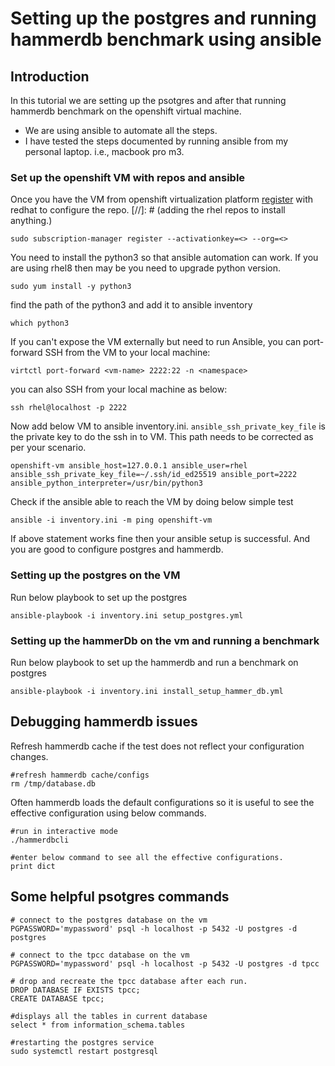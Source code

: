 # Setting up the postgres and running hammerdb benchmark using ansible

## Introduction
In this tutorial we are setting up the psotgres and after that running hammerdb benchmark on the openshift virtual machine. 
* We are using ansible to automate all the steps.
* I have tested the steps documented by running ansible from my personal laptop. i.e., macbook pro m3.

### Set up the openshift VM with repos and ansible
Once you have the VM from openshift virtualization platform [register](https://console.redhat.com/insights/connector/activation-keys) with redhat to configure the repo.
[//]: # (adding the rhel repos to install anything.)
```shell
sudo subscription-manager register --activationkey=<> --org=<>
```

You need to install the python3 so that ansible automation can work. If you are using rhel8 then may be you need to upgrade python version.
```shell
sudo yum install -y python3
```
find the path of the python3 and add it to ansible inventory
```shell
which python3
```

If you can't expose the VM externally but need to run Ansible, you can port-forward SSH from the VM to your local machine:

```shell
virtctl port-forward <vm-name> 2222:22 -n <namespace>
```

you can also SSH from your local machine as below:
```shell
ssh rhel@localhost -p 2222
```

Now add below VM to ansible inventory.ini. `ansible_ssh_private_key_file` is the private key to do the ssh in to VM. This path needs to be corrected as per your scenario.
```shell
openshift-vm ansible_host=127.0.0.1 ansible_user=rhel ansible_ssh_private_key_file=~/.ssh/id_ed25519 ansible_port=2222 ansible_python_interpreter=/usr/bin/python3
```

Check if the ansible able to reach the VM by doing below simple test
```shell
ansible -i inventory.ini -m ping openshift-vm
```

If above statement works fine then your ansible setup is successful. And you are good to configure postgres and hammerdb.

### Setting up the postgres on the VM

Run below playbook to set up the postgres
```shell
ansible-playbook -i inventory.ini setup_postgres.yml
```

### Setting up the hammerDb on the vm and running a benchmark

Run below playbook to set up the hammerdb and run a benchmark on postgres

```shell
ansible-playbook -i inventory.ini install_setup_hammer_db.yml
```

## Debugging hammerdb issues
Refresh hammerdb cache if the test does not reflect your configuration changes.
```shell
#refresh hammerdb cache/configs
rm /tmp/database.db
```

Often hammerdb loads the default configurations so it is useful to see the effective configuration using below commands.
```shell
#run in interactive mode
./hammerdbcli

#enter below command to see all the effective configurations.
print dict
```

## Some helpful psotgres commands

```shell
# connect to the postgres database on the vm
PGPASSWORD='mypassword' psql -h localhost -p 5432 -U postgres -d postgres

# connect to the tpcc database on the vm
PGPASSWORD='mypassword' psql -h localhost -p 5432 -U postgres -d tpcc

# drop and recreate the tpcc database after each run.
DROP DATABASE IF EXISTS tpcc;
CREATE DATABASE tpcc;

#displays all the tables in current database
select * from information_schema.tables

#restarting the postgres service
sudo systemctl restart postgresql
```